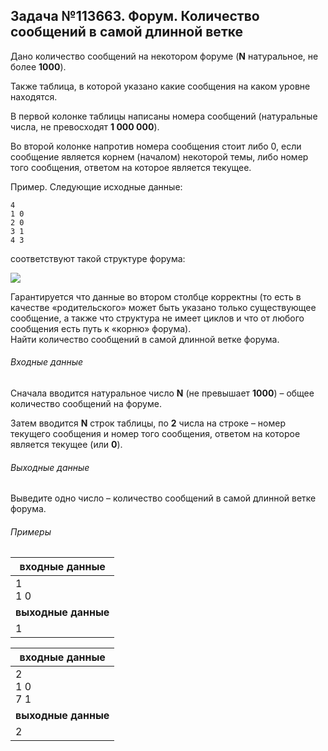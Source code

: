 ## Задача №113663. Форум. Количество сообщений в самой длинной ветке

Дано количество сообщений на некотором форуме (**N** натуральное, не более **1000**).

Также таблица, в которой указано какие сообщения на каком уровне находятся.

В первой колонке таблицы написаны номера сообщений (натуральные числа, не превосходят **1 000 000**).

Во второй колонке напротив номера сообщения стоит либо 0, если сообщение является корнем (началом) некоторой темы, либо номер того сообщения, ответом на которое является текущее.

Пример. Следующие исходные данные:

```
4
1 0 
2 0
3 1
4 3
```

соответствуют такой структуре форума:

![](https://informatics.msk.ru/moodle_probpics/113659/%D0%A1%D0%BD%D0%B8%D0%BC%D0%BE%D0%BA.PNG)

Гарантируется что данные во втором столбце корректны (то есть в качестве «родительского» может быть указано только существующее сообщение, а также что структура не имеет циклов и что от любого сообщения есть путь к «корню» форума).  
Найти количество сообщений в самой длинной ветке форума.
###### Входные данные
Сначала вводится натуральное число **N** (не превышает **1000**) – общее количество сообщений на форуме.

Затем вводится **N** строк таблицы, по **2** числа на строке – номер текущего сообщения и номер того сообщения, ответом на которое является текущее (или **0**).

###### Выходные данные

Выведите одно число – количество сообщений в самой длинной ветке форума.

###### Примеры

|входные данные |
| ------------ |
| 1 <br /> 1 0 |
| **выходные данные** |
|  1  |

|входные данные |
| ------------ |
| 2 <br /> 1 0 <br /> 7 1 |
| **выходные данные** |
|  2  |